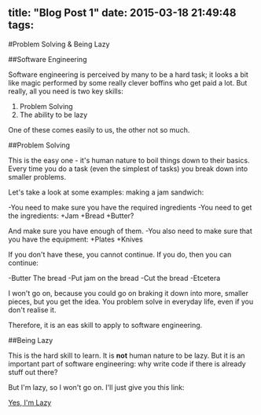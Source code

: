 title: "Blog Post 1"
date: 2015-03-18 21:49:48
tags:
---

#Problem Solving & Being Lazy

##Software Engineering

Software engineering is perceived by many to be a hard task;
it looks a bit like magic performed by some really clever 
boffins who get paid a lot. But really, all you need is
two key skills:

1. Problem Solving
2. The ability to be lazy

One of these comes easily to us, the other not so much. 

##Problem Solving

This is the easy one - it's human nature to boil things 
down to their basics. Every time you do a task (even the
simplest of tasks) you break down into smaller problems.

Let's take a look at some examples: making a jam sandwich:

-You need to make sure you have the required ingredients
-You need to get the ingredients:
   +Jam
   +Bread
   +Butter?
   
   And make sure you have enough of them.
-You also need to make sure that you have the equipment:
   +Plates
   +Knives

If you don't have these, you cannot continue. If you do,
then you can continue:

-Butter The bread
-Put jam on the bread
-Cut the bread
-Etcetera

I won't go on, because you could go on braking it down
into more, smaller pieces, but you get the idea. You
problem solve in everyday life, even if you don't
realise it.

Therefore, it is an eas skill to apply to software engineering.

##Being Lazy

This is the hard skill to learn. It is __not__ human nature to 
be lazy. But it is an important part of software engineering:
why write code if there is already stuff out there?

But I'm lazy, so I won't go on. I'll just give you this link:

[Yes, I'm Lazy](http://blogoscoped.com/archive/2005-08-24-n14.html)

